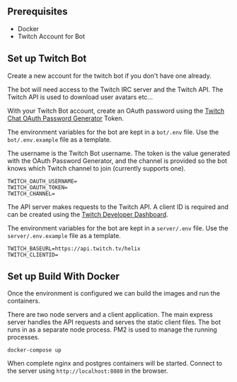 ## Prerequisites

- Docker
- Twitch Account for Bot

## Set up Twitch Bot

Create a new account for the twitch bot if you don't have one already.

The bot will need access to the Twitch IRC server and the Twitch API. The Twitch API is used to download user avatars etc...

With your Twitch Bot account, create an OAuth password using the [Twitch Chat OAuth Password Generator](https://twitchapps.com/tmi/) Token.

The environment variables for the bot are kept in a `bot/.env` file. Use the `bot/.env.example` file as a template.

The username is the Twitch Bot username. The token is the value generated with the OAuth Password Generator, and the channel is provided so the bot knows which Twitch channel to join (currently supports one).

```
TWITCH_OAUTH_USERNAME=
TWITCH_OAUTH_TOKEN=
TWITCH_CHANNEL=
```

The API server makes requests to the Twitch API. A client ID is required and can be created using the [Twitch Developer Dashboard](https://dev.twitch.tv/).

The environment variables for the bot are kept in a `server/.env` file. Use the `server/.env.example` file as a template.

```
TWITCH_BASEURL=https://api.twitch.tv/helix
TWITCH_CLIENTID=
```

## Set up Build With Docker

Once the environment is configured we can build the images and run the containers.

There are two node servers and a client application. The main express server handles the API requests and serves the static client files. The bot runs in as a separate node process. PM2 is used to manage the running processes.

```
docker-compose up
```

When complete nginx and postgres containers will be started. Connect to the server using `http://localhost:8080` in the browser.
